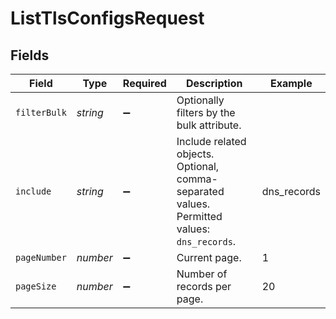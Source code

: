 # ListTlsConfigsRequest


## Fields

| Field                                                                                        | Type                                                                                         | Required                                                                                     | Description                                                                                  | Example                                                                                      |
| -------------------------------------------------------------------------------------------- | -------------------------------------------------------------------------------------------- | -------------------------------------------------------------------------------------------- | -------------------------------------------------------------------------------------------- | -------------------------------------------------------------------------------------------- |
| `filterBulk`                                                                                 | *string*                                                                                     | :heavy_minus_sign:                                                                           | Optionally filters by the bulk attribute.                                                    |                                                                                              |
| `include`                                                                                    | *string*                                                                                     | :heavy_minus_sign:                                                                           | Include related objects. Optional, comma-separated values. Permitted values: `dns_records`.<br/> | dns_records                                                                                  |
| `pageNumber`                                                                                 | *number*                                                                                     | :heavy_minus_sign:                                                                           | Current page.                                                                                | 1                                                                                            |
| `pageSize`                                                                                   | *number*                                                                                     | :heavy_minus_sign:                                                                           | Number of records per page.                                                                  | 20                                                                                           |